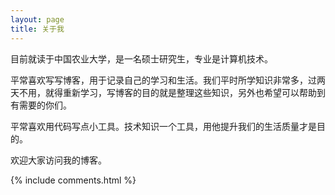 ```yaml
---
layout: page
title: 关于我
---
```


目前就读于中国农业大学，是一名硕士研究生，专业是计算机技术。

平常喜欢写写博客，用于记录自己的学习和生活。我们平时所学知识非常多，过两天不用，就得重新学习，写博客的目的就是整理这些知识，另外也希望可以帮助到有需要的你们。

平常喜欢用代码写点小工具。技术知识一个工具，用他提升我们的生活质量才是目的。

欢迎大家访问我的博客。

{% include comments.html %}

